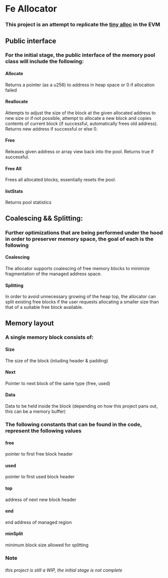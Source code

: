 
# Fe Allocator 

### This project is an attempt to replicate the [tiny alloc](https://github.com/thi-ng/umbrella/tree/develop/packages/malloc) in the EVM 

## Public interface 
 
### For the initial stage, the public interface of the memory pool class will include the following: 

#### Allocate

   Returns a pointer (as a u256) to address in heap space or 0 if allocation failed  

#### Reallocate 

   Attempts to adjust the size of the block at the given allocated address to new size or if not possible, attempt to allocate a new block and copies contents of current block (if successful, automatically frees old address). Returns new address if successful or else 0.

#### Free

   Releases given address or array view back into the pool. Returns true if successful.

#### Free All

   Frees all allocated blocks, essentially resets the pool.

#### listStats

   Returns pool statistics


## Coalescing && Splitting:

### Further optimizations that are being performed under the hood in order to preserver memory space, the goal of each is the following

#### Coalescing
 
   The allocator supports coalescing of free memory blocks to minimize fragmentation of the managed address space.

#### Splitting 

   In order to avoid unnecessary growing of the heap top, the allocator can split existing free blocks if the user requests allocating a smaller size than that of a suitable free block available.

## Memory layout 

### A single memory block consists of:

#### Size

   The size of the block (inluding header & padding)

#### Next
 
   Pointer to next block of the same type (free, used)

#### Data

   Data to be held inside the block (depending on how this project pans out, this can be a memory buffer)

### The following constants that can be found in the code, represent the following values

#### free 

   pointer to first free block header
#### used 

  pointer to first used block header

#### top

   address of next new block header

#### end

   end address of managed region 

#### minSplit 

   minimum block size allowed for splitting

### Note

###### this project is still a WIP, the initial stage is not complete
